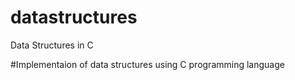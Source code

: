 # datastructures
Data Structures in C

#Implementaion of data structures using C programming language
